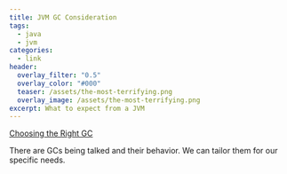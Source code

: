 ```yaml
---
title: JVM GC Consideration
tags:
  - java
  - jvm
categories:
  - link
header:
  overlay_filter: "0.5"
  overlay_color: "#000"
  teaser: /assets/the-most-terrifying.png
  overlay_image: /assets/the-most-terrifying.png
excerpt: What to expect from a JVM
---
```

[Choosing the Right GC](https://dzone.com/articles/choosing-the-right-gc)

There are GCs being talked and their behavior. We can tailor them for our specific needs.